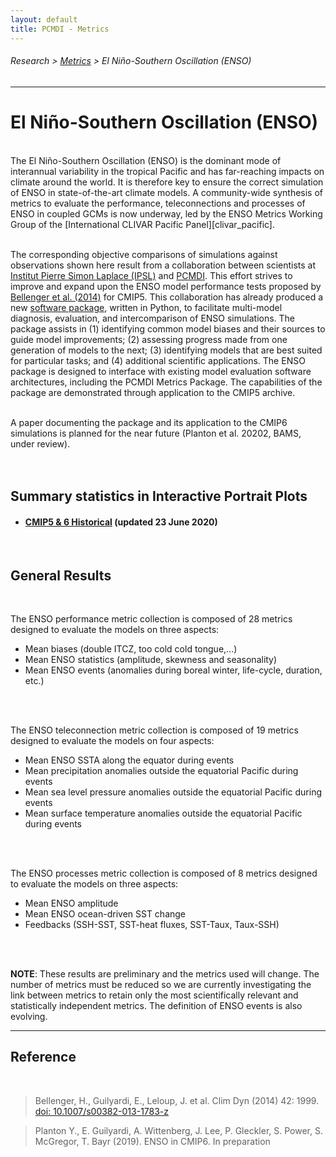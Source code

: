 ```yaml
---
layout: default
title: PCMDI - Metrics
---
```

###### Research > [Metrics][Metrics] > El Niño-Southern Oscillation (ENSO)
---

# El Niño-Southern Oscillation (ENSO)
<br/>
The El Niño-Southern Oscillation (ENSO) is the dominant mode of interannual variability in the tropical Pacific and has far-reaching impacts on climate around the world. It is therefore key to ensure the correct simulation of ENSO in state-of-the-art climate models. A community-wide synthesis of metrics to evaluate the performance, teleconnections and processes of ENSO in coupled GCMs is now underway, led by the ENSO Metrics Working Group of the [International CLIVAR Pacific Panel][clivar_pacific]. 
<br/>
<br/>

The corresponding objective comparisons of simulations against observations shown here result from a collaboration between scientists at [Institut Pierre Simon Laplace (IPSL)][ipsl] and [PCMDI][pcmdi]. This effort strives to improve and expand upon the ENSO model performance tests proposed by [Bellenger et al. (2014)][Bellenger2014] for CMIP5. This collaboration has already produced a new [software package][githubrepo], written in Python, to facilitate multi-model diagnosis, evaluation, and intercomparison of ENSO simulations. The package assists in (1) identifying common model biases and their sources to guide model improvements; (2) assessing progress made from one generation of models to the next; (3) identifying models that are best suited for particular tasks; and (4) additional scientific applications. The ENSO package is designed to interface with existing model evaluation software architectures, including the PCMDI Metrics Package. The capabilities of the package are demonstrated through application to the CMIP5 archive. 
<br/>
<br/>

A paper documenting the package and its application to the CMIP6 simulations is planned for the near future (Planton et al. 20202, BAMS, under review).
<br/>
<br/>
<br/>

## Summary statistics in Interactive Portrait Plots
- #### [CMIP5 & 6 Historical][ipp_enso] (updated 23 June 2020)

<br/>

## General Results
<br/>

The ENSO performance metric collection is composed of 28 metrics designed to evaluate the models on three aspects:
- Mean biases (double ITCZ, too cold cold tongue,...)
- Mean ENSO statistics (amplitude, skewness and seasonality)
- Mean ENSO events (anomalies during boreal winter, life-cycle, duration, etc.)
<br/>
<br/>


The ENSO teleconnection metric collection is composed of 19 metrics designed to evaluate the models on four aspects:
- Mean ENSO SSTA along the equator during events
- Mean precipitation anomalies outside the equatorial Pacific during events
- Mean sea level pressure anomalies outside the equatorial Pacific during events
- Mean surface temperature anomalies outside the equatorial Pacific during events
<br/>
<br/>

The ENSO processes metric collection is composed of 8 metrics designed to evaluate the models on three aspects:
- Mean ENSO amplitude
- Mean ENSO ocean-driven SST change
- Feedbacks (SSH-SST, SST-heat fluxes, SST-Taux, Taux-SSH)

<!--These metrics are based on [Bayr et al. (2019)][Bayr2019].-->
<br/>
<br/>

**NOTE**: These results are preliminary and the metrics used will change. The number of metrics must be reduced so we are currently investigating the link between metrics to retain only the most scientifically relevant and statistically independent metrics. The definition of ENSO events is also evolving.

---

## Reference
<br/>

<!--
  > Bayr, T., C. Wengel, M. Latif, D. Dommenget, J. Lübbecke, W. Park (2019). Error compensation of ENSO atmospheric feedbacks in climate models and its influence on simulated ENSO dynamics. Clim. Dyn., 53 [doi: 10.1007/s00382-018-4575-7][Bayr2019]
-->

  > Bellenger, H., Guilyardi, E., Leloup, J. et al. Clim Dyn (2014) 42: 1999. [doi: 10.1007/s00382-013-1783-z][Bellenger2014]

  > Planton Y., E. Guilyardi, A. Wittenberg, J. Lee, P. Gleckler, S. Power, S. McGregor, T. Bayr (2019). ENSO in CMIP6. In preparation


[githubrepo]: https://github.com/eguil/ENSO_metrics/wiki
[clivar_pacific]: http://www.clivar.org/clivar-panels/pacific
[pcmdi]: https://pcmdi.llnl.gov/
[ipsl]: https://www.ipsl.fr/en/

[Bayr2019]: https://doi.org/10.1007/s00382-018-4575-7
[Bellenger2014]: https://doi.org/10.1007/s00382-013-1783-z

[ipp_enso]: https://pcmdi.llnl.gov/pmp-preliminary-results/interactive_plot/portrait_plot/enso_metric/enso_metrics_interactive_portrait_plots_v20200623.html

[Metrics]:{{site.baseurl}}/research/metrics/index.html
